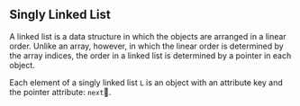 ## Singly Linked List
A linked list is a data structure in which the objects are arranged in a linear order. Unlike an array, however, in which the linear order is determined by the array indices, the order in a linked list is determined by a pointer in each object.

Each element of a singly linked list `L` is an object with an attribute key and the pointer attribute: `next`􏰅.